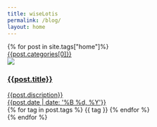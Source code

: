 ```yaml
---
title: wiseLotis
permalink: /blog/
layout: home
---
```

<link rel="stylesheet" href="/css/home.css"/>

<div class="container">
<div class="row">
	{% for post in site.tags["home"]%}
	<div class="col-sm-4">
		<div class="post-wrapper inverse">
		<div class="post-category">
			<a href="/posts/{{post.categories[0]}}/"><span>{{post.categories[0]}}</span></a>
		</div>
		<a href="{{post.url}}">
		<div class="post-inner">
			<div class="post-image">
			<img src="{% if post.image %} {{post.image}} {% else %} {{site.post_image}} {% endif %}"/>
			</div>
			<h3 class="post-title">{{post.title}}</h3>
			<div class="post-description">{{post.discription}}</div>
			<span class="post-date">{{post.date | date: '%B %d, %Y'}}</span>
		</div>
		</a>
		<div class="post-tagWrapper">
			{% for tag in post.tags %}
			<span class="post-tag"> {{ tag }} </span>
			{% endfor %}
		</div>
	</div>
	</div>
	{% endfor %}
</div> 
</div>

<!-- <ul class="post">
	{% for post in site.posts %}
	<li class="post-title">
		<a href="{{post.url}}">
			{{ post.title }}
		</a>
		<div class='container'>
			
			{{post.discription}}
			{{post.date | date: '%B %d, %Y'}}
			</div>

			</li>
			{% endfor %}
</ul> -->